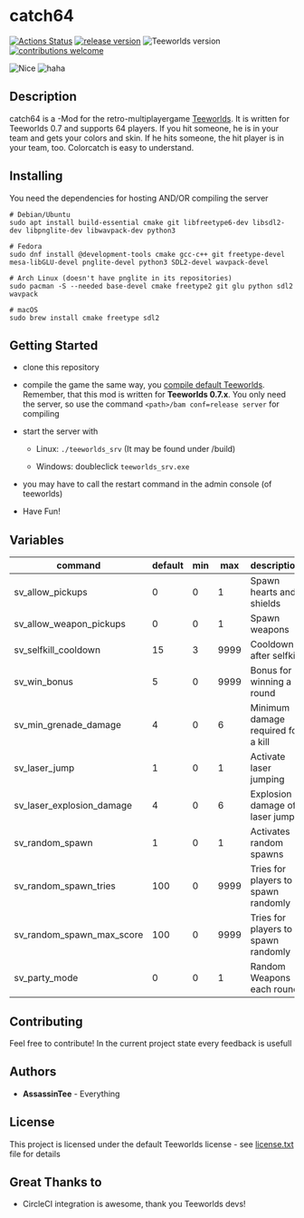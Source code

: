 # catch64
[![Actions Status](https://github.com/AssassinTee/catch64/workflows/Build/badge.svg)](https://github.com/AssassinTee/catch64/actions)
[![release version](https://img.shields.io/badge/releases-Unix%20%7C%20Windows%20%7C%20MacOS-brightgreen)](https://github.com/AssassinTee/catch64/releases)
![Teeworlds version](https://img.shields.io/badge/Teeworlds-0.7.5-brightgreen.svg)
[![contributions welcome](https://img.shields.io/badge/contributions-welcome-brightgreen.svg?style=flat)](https://github.com/AssassinTee/catch64/issues)

![Nice](https://i.imgur.com/nhr0NEl.png)
![haha](https://i.imgur.com/PNYZgvm.png)

## Description
catch64 is a -Mod for the retro-multiplayergame [Teeworlds](www.teeworlds.com).
It is written for Teeworlds 0.7 and supports 64 players.
If you hit someone, he is in your team and gets your colors and skin.
If he hits someone, the hit player is in your team, too.
Colorcatch is easy to understand.

## Installing

You need the dependencies for hosting AND/OR compiling the server

```
# Debian/Ubuntu
sudo apt install build-essential cmake git libfreetype6-dev libsdl2-dev libpnglite-dev libwavpack-dev python3

# Fedora
sudo dnf install @development-tools cmake gcc-c++ git freetype-devel mesa-libGLU-devel pnglite-devel python3 SDL2-devel wavpack-devel

# Arch Linux (doesn't have pnglite in its repositories)
sudo pacman -S --needed base-devel cmake freetype2 git glu python sdl2 wavpack

# macOS
sudo brew install cmake freetype sdl2
```

## Getting Started

* clone this repository

* compile the game the same way, you [compile default Teeworlds](https://www.teeworlds.com/?page=docs&wiki=compiling_everything). Remember, that this mod is written for **Teeworlds 0.7.x**. You only need the server, so use the command `<path>/bam conf=release server` for compiling

* start the server with

    * Linux: `./teeworlds_srv` (It may be found under /build)

    * Windows: doubleclick `teeworlds_srv.exe`

* you may have to call the restart command in the admin console (of teeworlds)

* Have Fun!

## Variables

| command                   | default | min | max  | description                         |
| ------------------------- | ------- | --- | ---- | ----------------------------------- |
| sv_allow_pickups          | 0       | 0   | 1    | Spawn hearts and shields            |
| sv_allow_weapon_pickups   | 0       | 0   | 1    | Spawn weapons                       |
| sv_selfkill_cooldown      | 15      | 3   | 9999 | Cooldown after selfkill             |
| sv_win_bonus              | 5       | 0   | 9999 | Bonus for winning a round           |
| sv_min_grenade_damage     | 4       | 0   | 6    | Minimum damage required for a kill  |
| sv_laser_jump             | 1       | 0   | 1    | Activate laser jumping              |
| sv_laser_explosion_damage | 4       | 0   | 6    | Explosion damage of laser jump      |
| sv_random_spawn           | 1       | 0   | 1    | Activates random spawns             |
| sv_random_spawn_tries     | 100     | 0   | 9999 | Tries for players to spawn randomly |
| sv_random_spawn_max_score | 100     | 0   | 9999 | Tries for players to spawn randomly |
| sv_party_mode             | 0       | 0   | 1    | Random Weapons each round           |

## Contributing

Feel free to contribute! In the current project state every feedback is usefull

## Authors

* **AssassinTee** - Everything

## License
This project is licensed under the default Teeworlds license - see [license.txt](https://github.com/AssassinTee/Teeworlds-Zod2/blob/master/license.txt) file for details

## Great Thanks to

* CircleCI integration is awesome, thank you Teeworlds devs!
